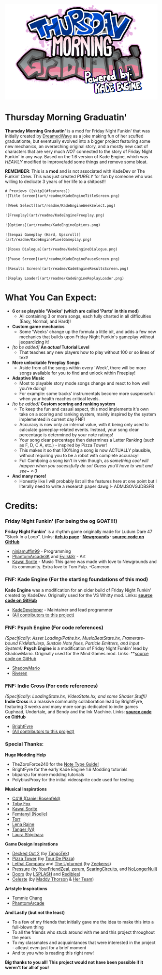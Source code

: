 ![Kade Engine logo](assets/preload/images/KadeEngineLogo.png)

# Thursday Morning Graduatin'
**Thursday Morning Graduatin'** is a mod for Friday Night Funkin' that was initially created by [DreamedWave](https://github.com/DreamedWave) as a joke making fun of her scuffed graduationte, but eventually evolved into a bigger project featuring some new mechanics, an overarching original story, and a mostly new cast of characters that are very much *NOT* connected to the story of Friday Night Funkin' in any way. Based on the 1.6 version of Kade Engine, which was *HEAVILY* modified to improve/add some things and remove some bloat.

**REMEMBER**: This is a **mod** and is not associated with KadeDev or The Funkin' Crew. This was just created *PURELY* for fun by someone who was willing to dedicate 3 years of her life to a shitpost!!

	# Previews ([skip](#features))
	![Title Screen](art/readme/KadeEngineTitleScreen.png)
	
	![Week Select](art/readme/KadeEngineWeekSelect.png)
	
	![Freeplay](art/readme/KadeEngineFreeplay.png)
	
	![Options](art/readme/KadeEngineOptions.png)
	
	![Senpai Gameplay (Hard, Upscroll)](art/readme/KadeEnginePixelGameplay.png)
	
	![Roses Dialogue](art/readme/KadeEngineDialogue.png)
	
	![Pause Screen](art/readme/KadeEnginePauseScreen.png)
	
	![Results Screen](art/readme/KadeEngineResultsScreen.png)
	
	![Replay Loader](art/readme/KadeEngineReplayLoader.png)

# What You Can Expect:
 - **6 or so playable 'Weeks' (which are called 'Parts' in this mod)**
      - All containing 3 or more songs, each fully charted in all difficulties (Easy, Normal, and Hard)!
 - **Custom game mechanics**
      - Some 'Weeks' change up the formula a little bit, and adds a few new mechanics that builds upon Friday Night Funkin's gameplay without jeopardizing it!
 - *[to be added]* **An *actual* Tutorial Level**
      - That teaches any new players how to play without 100 or so lines of text!
 - **More unlockable Freeplay Songs**
      - Aside from all the songs within every 'Week', there will be more songs available for you to find and unlock within Freeplay!
 - **Adaptive Music**
      - Most to playable story mode songs change and react to how well you're doing!
      - For example: some tracks' instrumentals become more suspenseful when your health reaches critical levels.
 - *[to be added]* **Custom scoring and ranking system**
      - To keep the fun and casual aspect, this mod implements it's own take on a scoring and ranking system, mainly inspired by the system implemented in current day FNF!
      - Accuracy is now only an internal value, with it being only used to calculate gameplay-related events. Instead, your song clear percentage is determined by your note ratings!
      - Your song clear percentage then determines a Letter Ranking (such as F, D, C A, etc.) - inspired by Pizza Tower!
      - This makes it so that 100%ing a song is now ACTUALLY plausible, without requiring you to be a robot with complete accuracy!
      - Full Comboing a song isn't in vein though, as *something cool will happen when you sucessfully do so! Guess you'll have to wait and see~ >:3*
 - **And many more!**
      - Honestly like I will probably list all the features here at one point but I literally need to write a research paper dawg I- ADMJSOVGJDBSFB

# Credits:
### Friday Night Funkin' (For being the og GOAT!!!)
 **Friday Night Funkin'** is a rhythm game originally made for Ludum Dare 47 "Stuck In a Loop".
 Links: **[itch.io page](https://ninja-muffin24.itch.io/funkin) ⋅ [Newgrounds](https://www.newgrounds.com/portal/view/770371) ⋅ [source code on GitHub](https://github.com/ninjamuffin99/Funkin)**
 - [ninjamuffin99](https://twitter.com/ninja_muffin99) - Programming
 - [PhantomArcade3K](https://twitter.com/phantomarcade3k) and [Evilsk8r](https://twitter.com/evilsk8r) - Art
 - [Kawai Sprite](https://twitter.com/kawaisprite) - Music
 This game was made with love to Newgrounds and its community. Extra love to Tom Fulp. -Cameron

### FNF: Kade Engine (For the starting foundations of this mod)
 **Kade Engine** was a modification for an older build of Friday Night Funkin' created by KadeDev. Originally used for the VS Whitty mod.
 Links: **[source code on GitHub](https://github.com/kadedev/Kade-Engine)**
 - [KadeDeveloper](https://twitter.com/KadeDeveloper) - Maintainer and lead programmer
 - [(All contributors to this project)](https://github.com/KadeDev/Kade-Engine/graphs/contributors)

### FNF: Psych Engine (For code references)
 *(Specifically: Asset Loading/Paths.hx, MusicBeatState.hx, Framerate-bound FlxMath.lerp, Sustain Note fixes, Particle Emitters, and Input System!)*
 **Psych Engine** is a modification of Friday Night Funkin' lead by ShadowMario. Originally used for the Mind Games mod.
 Links: **[source code on GitHub](https://github.com/ShadowMario/FNF-PsychEngine)
 - [ShadowMario](https://twitter.com/shadow_mario_)
 - [Riveren](https://twitter.com/riverennn)

### FNF: Indie Cross (For code references)
 *(Specifically: LoadingState.hx, VideoState.hx, and some Shader Stuff!)*
 **Indie Cross** is a massive community collaboration lead by BrightFyre, featuring 3 weeks and many more songs dedicated to indie games Cuphead, Undertale, and Bendy and the Ink Machine.
 Links: **[source code on GitHub](https://github.com/brightfyregit/Indie-Cross-Public)**
 - [BrightFyre](https://linktr.ee/BrightFyre)
 - [(All contributors to this project)](https://github.com/brightfyregit/Indie-Cross-Public/blob/master/source/CreditsMenu.hx)

### Special Thanks:
 **Huge Modding Help**
   - TheZoroForce240 for the [Note Type Guide!](https://drive.google.com/file/d/1YcG1TphzhbHgadgezhZQeUW65pPNtirG/view)
   - BrightFyre for the early Kade Engine 1.6 Modding tutorials
   - bbpanzu for more modding tutorials
   - PolybiusProxy for the initial videosprite code used for testing

**Musical Inspirations**
   - [C418 (Daniel Rosenfeld)](https://c418.bandcamp.com/)
   - [Toby Fox](https://tobyfox.bandcamp.com/)
   - [Kawai Sprite](https://drugpop.bandcamp.com/)
   - [Femtanyl (Noelle)](https://www.youtube.com/@Femtanyl03)
   - [Torr](https://linktr.ee/torrmusic)
   - [Lena Raine](https://www.notion.so/RADICAL-DREAMLAND-62b6665ca4ce4c658b7f036e930551a3?pvs=4#83c26288234247d8bc360080d9d47bc8)
   - [Tanger (Vi)](https://www.youtube.com/@Tangermusic)
   - [Laura Shigihara](https://www.youtube.com/@supershigi)

 **Game Design Inspirations**
   - [Decked Out 2](https://www.youtube.com/watch?v=aoVVCwx6k1w) (by [TangoTek](https://www.youtube.com/@TangoTekLP))
   - [Pizza Tower](https://store.steampowered.com/app/2231450/Pizza_Tower/) (by [Tour De Pizza](https://twitter.com/PizzaTowergame))
   - [Lethal Company](https://store.steampowered.com/app/1966720/Lethal_Company/) and [The Upturned](https://store.steampowered.com/app/1717770/The_Upturned/) (by [Zeekerss](https://twitter.com/ZeekerssRBLX))
   - [Pressure](https://www.roblox.com/games/12411473842/Pressure) (by [YourFriendZeal](https://twitter.com/YourFriendZeal), [zerum](https://twitter.com/zerkichi), [SearingCircuits](https://twitter.com/SearingCircuits), and [NoLongerNull](https://twitter.com/NoLongerNull))
   - [Doors](https://www.roblox.com/games/6516141723/DOORS) (by [LSPLASH](https://x.com/LightningSplash) and [Redibles](https://x.com/RediblesQW))
   - [Celeste](https://store.steampowered.com/app/504230/Celeste/) (by [Maddy Thorson](https://www.mattmakesgames.com/) & [Her Team](https://www.exok.com/))

 **Artstyle Inspirations**
   - [Temmie Chang](https://www.youtube.com/Temmiechang)
   - [PhantomArcade](https://phantomarcade.newgrounds.com/)

 **And Lastly (but not the least)**
   - To a few of my friends that initially gave me the idea to make this into a full-blown thing
   - To all the friends who stuck around with me and this project throughout the years
   - To my classmates and acquaintances that were interested in the project - atleast even just for a brief moment
   - And to you who is reading this right now!

**Big thanks to you all! This project would not have been possible if it weren't for all of you!**
